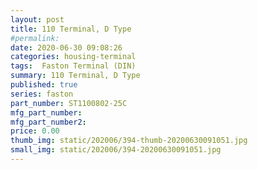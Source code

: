 ```yaml
---
layout: post
title: 110 Terminal, D Type
#permalink: 
date: 2020-06-30 09:08:26
categories: housing-terminal
tags:  Faston Terminal (DIN)
summary: 110 Terminal, D Type
published: true 
series: faston
part_number: ST1100802-25C
mfg_part_number: 
mfg_part_number2: 
price: 0.00
thumb_img: static/202006/394-thumb-20200630091051.jpg
small_img: static/202006/394-20200630091051.jpg
---
```



